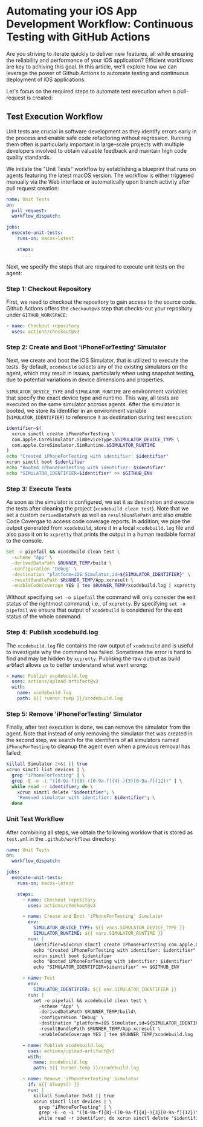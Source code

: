 # Automating your iOS App Development Workflow: Continuous Testing with GitHub Actions

Are you striving to iterate quickly to deliver new features, all while ensuring the reliability and performance of your iOS application? Efficient workflows are key to achiving this goal. In this article, we'll explore how we can leverage the power of Github Actions to automate testing and continuous deployment of iOS applications.

Let's focus on the required steps to automate test execution when a pull-request is created:

## Test Execution Workflow

Unit tests are crucial in software development as they identify errors early in the process and enable safe code refactoring without regression. Running them often is particularly important in large-scale projects with multiple developers involved to obtain valuable feedback and maintain high code quality standards.

We initiate the "Unit Tests" workflow by establishing a blueprint that runs on agents featuring the latest macOS version. The workflow is either triggered manually via the Web interface or automatically upon branch activity after pull request creation:

```yml
name: Unit Tests
on:
  pull_request:
  workflow_dispatch:

jobs:
  execute-unit-tests:
    runs-on: macos-latest

    steps:
      ...
```

Next, we specify the steps that are required to execute unit tests on the agent:

### Step 1: Checkout Repository

First, we need to checkout the repository to gain access to the source code. Github Actions offers the `checkout@v3` step that checks-out your repository under `GITHUB_WORKSPACE`:

```yaml
- name: Checkout repository
  uses: actions/checkout@v3
```

### Step 2: Create and Boot 'iPhoneForTesting' Simulator

Next, we create and boot the iOS Simulator, that is utilized to execute the tests. By default, `xcodebuild` selects any of the existing simulators on the agent, which may result in issues, particularly when using snapshot testing, due to potential variations in device dimensions and properties. 

`SIMULATOR_DEVICE_TYPE` and `SIMULATOR_RUNTIME` are environment variables that specify the exact device type and runtime. This way, all tests are executed on the same simulator accross agents. After the simulator is booted, we store its identifier in an environment variable (`SIMULATOR_IDENTIFIER`) to reference it as destination during test execution: 

```sh
identifier=$(
  xcrun simctl create iPhoneForTesting \
  com.apple.CoreSimulator.SimDeviceType.$SIMULATOR_DEVICE_TYPE \
  com.apple.CoreSimulator.SimRuntime.$SIMULATOR_RUNTIME
)
echo "Created iPhoneForTesting with identifier: $identifier"
xcrun simctl boot $identifier
echo "Booted iPhoneForTesting with identifier: $identifier"
echo "SIMULATOR_IDENTIFIER=$identifier" >> $GITHUB_ENV
```

### Step 3: Execute Tests

As soon as the simulator is configured, we set it as destination and execute the tests after cleaning the project (`xcodebuild clean test`). Note that we set a custom `derivedDataPath` as well as `resultBundlePath` and also enable Code Covergae to access code coverage reports. In addition, we pipe the output generated from `xcodebuild`, store it in a local `xcodebuild.log` file and also pass it on to `xcpretty` that prints the output in a human readable format to the console.

```sh
set -o pipefail && xcodebuild clean test \
  -scheme "App" \
  -derivedDataPath $RUNNER_TEMP/build \
  -configuration 'Debug' \
  -destination "platform=iOS Simulator,id=${SIMULATOR_IDENTIFIER}" \
  -resultBundlePath $RUNNER_TEMP/App.xcresult \
  -enableCodeCoverage YES | tee $RUNNER_TEMP/xcodebuild.log | xcpretty
```

Without specifying `set -o pipefail` the command will only consider the exit status of the rightmost command, i.e., of `xcpretty`. By specifying `set -o pipefail` we ensure that output of `xcodebuild` is considered for the exit status of the whole command.

### Step 4: Publish xcodebuild.log

The `xcodebuild.log` file contains the raw output of `xcodebuild` and is useful to investigate why the command has failed. Sometimes the error is hard to find and may be hidden by `xcpretty`. Publising the raw output as build artifact allows us to better understand what went wrong:

```yaml
- name: Publish xcodebuild.log
  uses: actions/upload-artifact@v3
  with:
    name: xcodebuild.log
    path: ${{ runner.temp }}/xcodebuild.log
```

### Step 5: Remove 'iPhoneForTesting' Simulator

Finally, after test execution is done, we can remove the simulator from the agent. Note that instead of only removing the simulator thet was created in the second step, we search for the identifiers of all simulators named `iPhoneForTesting` to cleanup the agent even when a previous removal has failed:

```sh
killall Simulator 2>&1 || true
xcrun simctl list devices | \
  grep "iPhoneForTesting" | \
  grep -E -o -i "([0-9a-f]{8}-([0-9a-f]{4}-){3}[0-9a-f]{12})" | \
  while read -r identifier; do \
    xcrun simctl delete "$identifier"; \
    "Removed simulator with identifier: $identifier"; \
  done
```

### Unit Test Workflow

After combining all steps, we obtain the following worklow that is stored as `test.yml` in the `.github/workflows` directory:

```yml
name: Unit Tests
on:
  workflow_dispatch:

jobs:
  execute-unit-tests:
    runs-on: macos-latest

    steps:
      - name: Checkout repository
        uses: actions/checkout@v3

      - name: Create and Boot 'iPhoneForTesting' Simulator
        env: 
          SIMULATOR_DEVICE_TYPE: ${{ vars.SIMULATOR_DEVICE_TYPE }}
          SIMULATOR_RUNTIME: ${{ vars.SIMULATOR_RUNTIME }}
        run: |
          identifier=$(xcrun simctl create iPhoneForTesting com.apple.CoreSimulator.SimDeviceType.$SIMULATOR_DEVICE_TYPE com.apple.CoreSimulator.SimRuntime.$SIMULATOR_RUNTIME)
          echo "Created iPhoneForTesting with identifier: $identifier"
          xcrun simctl boot $identifier
          echo "Booted iPhoneForTesting with identifier: $identifier"
          echo "SIMULATOR_IDENTIFIER=$identifier" >> $GITHUB_ENV

      - name: Test
        env:
          SIMULATOR_IDENTIFIER: ${{ env.SIMULATOR_IDENTIFIER }}
        run: |
          set -o pipefail && xcodebuild clean test \
            -scheme "App" \
            -derivedDataPath $RUNNER_TEMP/build\
            -configuration 'Debug' \
            -destination "platform=iOS Simulator,id=${SIMULATOR_IDENTIFIER}" \
            -resultBundlePath $RUNNER_TEMP/App.xcresult \
            -enableCodeCoverage YES | tee $RUNNER_TEMP/xcodebuild.log | xcpretty

      - name: Publish xcodebuild.log
        uses: actions/upload-artifact@v3
        with:
          name: xcodebuild.log
          path: ${{ runner.temp }}/xcodebuild.log

      - name: Remove 'iPhoneForTesting' Simulator
        if: ${{ always() }}
        run: |
          killall Simulator 2>&1 || true
          xcrun simctl list devices | \
            grep "iPhoneForTesting" | \
            grep -E -o -i "([0-9a-f]{8}-([0-9a-f]{4}-){3}[0-9a-f]{12})" | \
            while read -r identifier; do xcrun simctl delete "$identifier"; echo "Removed simulator with identifier: $identifier"; done
```